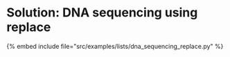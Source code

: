 # Solution: DNA sequencing using replace


{% embed include file="src/examples/lists/dna_sequencing_replace.py" %}
